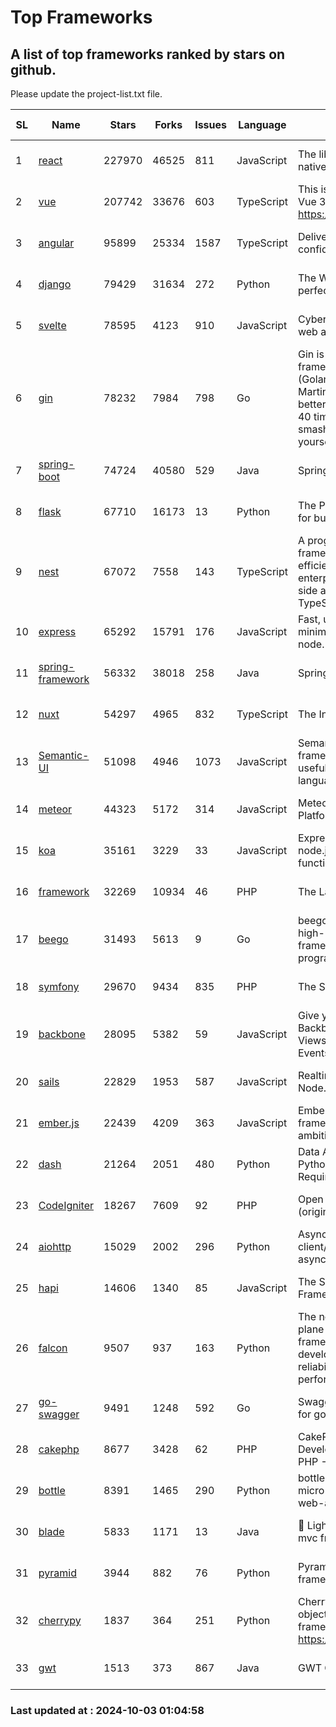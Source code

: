 # Top Frameworks
## A list of top frameworks ranked by stars on github.  
Please update the project-list.txt file.

| SL| Name  | Stars| Forks| Issues | Language | Description | Last Commit |
| --| ------| -----| ---- | ------ | -------- | ----------- | ----------- |
| 1 | [react](https://github.com/facebook/react) | 227970 | 46525 | 811 | JavaScript | The library for web and native user interfaces. | 2024-10-02 17:30:55 |
| 2 | [vue](https://github.com/vuejs/vue) | 207742 | 33676 | 603 | TypeScript | This is the repo for Vue 2. For Vue 3, go to https://github.com/vuejs/core | 2024-06-14 12:52:12 |
| 3 | [angular](https://github.com/angular/angular) | 95899 | 25334 | 1587 | TypeScript | Deliver web apps with confidence 🚀 | 2024-10-02 18:01:31 |
| 4 | [django](https://github.com/django/django) | 79429 | 31634 | 272 | Python | The Web framework for perfectionists with deadlines. | 2024-10-02 17:21:10 |
| 5 | [svelte](https://github.com/sveltejs/svelte) | 78595 | 4123 | 910 | JavaScript | Cybernetically enhanced web apps | 2024-09-30 12:50:42 |
| 6 | [gin](https://github.com/gin-gonic/gin) | 78232 | 7984 | 798 | Go | Gin is a HTTP web framework written in Go (Golang). It features a Martini-like API with much better performance -- up to 40 times faster. If you need smashing performance, get yourself some Gin. | 2024-09-21 15:24:18 |
| 7 | [spring-boot](https://github.com/spring-projects/spring-boot) | 74724 | 40580 | 529 | Java | Spring Boot | 2024-10-02 22:21:30 |
| 8 | [flask](https://github.com/pallets/flask) | 67710 | 16173 | 13 | Python | The Python micro framework for building web applications. | 2024-09-01 16:04:14 |
| 9 | [nest](https://github.com/nestjs/nest) | 67072 | 7558 | 143 | TypeScript | A progressive Node.js framework for building efficient, scalable, and enterprise-grade server-side applications with TypeScript/JavaScript 🚀 | 2024-09-26 08:09:15 |
| 10 | [express](https://github.com/expressjs/express) | 65292 | 15791 | 176 | JavaScript | Fast, unopinionated, minimalist web framework for node. | 2024-09-30 20:49:26 |
| 11 | [spring-framework](https://github.com/spring-projects/spring-framework) | 56332 | 38018 | 258 | Java | Spring Framework | 2024-10-02 09:23:48 |
| 12 | [nuxt](https://github.com/nuxt/nuxt) | 54297 | 4965 | 832 | TypeScript | The Intuitive Vue Framework. | 2024-10-02 21:55:23 |
| 13 | [Semantic-UI](https://github.com/Semantic-Org/Semantic-UI) | 51098 | 4946 | 1073 | JavaScript | Semantic is a UI component framework based around useful principles from natural language. | 2023-01-11 17:05:32 |
| 14 | [meteor](https://github.com/meteor/meteor) | 44323 | 5172 | 314 | JavaScript | Meteor, the JavaScript App Platform | 2024-10-02 14:51:23 |
| 15 | [koa](https://github.com/koajs/koa) | 35161 | 3229 | 33 | JavaScript | Expressive middleware for node.js using ES2017 async functions | 2024-08-31 18:23:31 |
| 16 | [framework](https://github.com/laravel/framework) | 32269 | 10934 | 46 | PHP | The Laravel Framework. | 2024-10-02 14:41:25 |
| 17 | [beego](https://github.com/beego/beego) | 31493 | 5613 | 9 | Go | beego is an open-source, high-performance web framework for the Go programming language. | 2024-09-21 08:44:12 |
| 18 | [symfony](https://github.com/symfony/symfony) | 29670 | 9434 | 835 | PHP | The Symfony PHP framework | 2024-10-02 09:42:43 |
| 19 | [backbone](https://github.com/jashkenas/backbone) | 28095 | 5382 | 59 | JavaScript | Give your JS App some Backbone with Models, Views, Collections, and Events | 2024-09-02 12:55:04 |
| 20 | [sails](https://github.com/balderdashy/sails) | 22829 | 1953 | 587 | JavaScript | Realtime MVC Framework for Node.js | 2024-09-17 15:56:43 |
| 21 | [ember.js](https://github.com/emberjs/ember.js) | 22439 | 4209 | 363 | JavaScript | Ember.js - A JavaScript framework for creating ambitious web applications | 2024-09-30 18:21:41 |
| 22 | [dash](https://github.com/plotly/dash) | 21264 | 2051 | 480 | Python | Data Apps & Dashboards for Python. No JavaScript Required. | 2024-09-20 15:45:31 |
| 23 | [CodeIgniter](https://github.com/bcit-ci/CodeIgniter) | 18267 | 7609 | 92 | PHP | Open Source PHP Framework (originally from EllisLab) | 2024-03-20 03:51:42 |
| 24 | [aiohttp](https://github.com/aio-libs/aiohttp) | 15029 | 2002 | 296 | Python | Asynchronous HTTP client/server framework for asyncio and Python | 2024-10-02 10:48:08 |
| 25 | [hapi](https://github.com/hapijs/hapi) | 14606 | 1340 | 85 | JavaScript | The Simple, Secure Framework Developers Trust | 2024-07-04 00:48:01 |
| 26 | [falcon](https://github.com/falconry/falcon) | 9507 | 937 | 163 | Python | The no-magic web data plane API and microservices framework for Python developers, with a focus on reliability, correctness, and performance at scale. | 2024-10-01 05:19:21 |
| 27 | [go-swagger](https://github.com/go-swagger/go-swagger) | 9491 | 1248 | 592 | Go | Swagger 2.0 implementation for go | 2024-09-27 16:28:57 |
| 28 | [cakephp](https://github.com/cakephp/cakephp) | 8677 | 3428 | 62 | PHP | CakePHP: The Rapid Development Framework for PHP - Official Repository | 2024-10-01 18:34:46 |
| 29 | [bottle](https://github.com/bottlepy/bottle) | 8391 | 1465 | 290 | Python | bottle.py is a fast and simple micro-framework for python web-applications. | 2024-10-01 08:30:13 |
| 30 | [blade](https://github.com/lets-blade/blade) | 5833 | 1171 | 13 | Java | :rocket: Lightning fast and elegant mvc framework for Java8 | 2024-06-17 01:05:35 |
| 31 | [pyramid](https://github.com/Pylons/pyramid) | 3944 | 882 | 76 | Python | Pyramid - A Python web framework | 2024-06-10 16:09:42 |
| 32 | [cherrypy](https://github.com/cherrypy/cherrypy) | 1837 | 364 | 251 | Python | CherryPy is a pythonic, object-oriented HTTP framework.      https://cherrypy.dev | 2024-08-31 10:29:14 |
| 33 | [gwt](https://github.com/gwtproject/gwt) | 1513 | 373 | 867 | Java | GWT Open Source Project | 2024-09-12 11:42:19 |

### Last updated at : 2024-10-03 01:04:58
